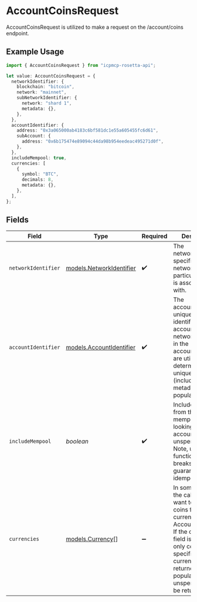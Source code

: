 # AccountCoinsRequest

AccountCoinsRequest is utilized to make a request on the /account/coins endpoint.

## Example Usage

```typescript
import { AccountCoinsRequest } from "icpmcp-rosetta-api";

let value: AccountCoinsRequest = {
  networkIdentifier: {
    blockchain: "bitcoin",
    network: "mainnet",
    subNetworkIdentifier: {
      network: "shard 1",
      metadata: {},
    },
  },
  accountIdentifier: {
    address: "0x3a065000ab4183c6bf581dc1e55a605455fc6d61",
    subAccount: {
      address: "0x6b175474e89094c44da98b954eedeac495271d0f",
    },
  },
  includeMempool: true,
  currencies: [
    {
      symbol: "BTC",
      decimals: 8,
      metadata: {},
    },
  ],
};
```

## Fields

| Field                                                                                                                                                                                                                                                       | Type                                                                                                                                                                                                                                                        | Required                                                                                                                                                                                                                                                    | Description                                                                                                                                                                                                                                                 |
| ----------------------------------------------------------------------------------------------------------------------------------------------------------------------------------------------------------------------------------------------------------- | ----------------------------------------------------------------------------------------------------------------------------------------------------------------------------------------------------------------------------------------------------------- | ----------------------------------------------------------------------------------------------------------------------------------------------------------------------------------------------------------------------------------------------------------- | ----------------------------------------------------------------------------------------------------------------------------------------------------------------------------------------------------------------------------------------------------------- |
| `networkIdentifier`                                                                                                                                                                                                                                         | [models.NetworkIdentifier](../models/networkidentifier.md)                                                                                                                                                                                                  | :heavy_check_mark:                                                                                                                                                                                                                                          | The network_identifier specifies which network a particular object is associated with.                                                                                                                                                                      |
| `accountIdentifier`                                                                                                                                                                                                                                         | [models.AccountIdentifier](../models/accountidentifier.md)                                                                                                                                                                                                  | :heavy_check_mark:                                                                                                                                                                                                                                          | The account_identifier uniquely identifies an account within a network. All fields in the account_identifier are utilized to determine this uniqueness (including the metadata field, if populated).                                                        |
| `includeMempool`                                                                                                                                                                                                                                            | *boolean*                                                                                                                                                                                                                                                   | :heavy_check_mark:                                                                                                                                                                                                                                          | Include state from the mempool when looking up an account's unspent coins. Note, using this functionality breaks any guarantee of idempotency.                                                                                                              |
| `currencies`                                                                                                                                                                                                                                                | [models.Currency](../models/currency.md)[]                                                                                                                                                                                                                  | :heavy_minus_sign:                                                                                                                                                                                                                                          | In some cases, the caller may not want to retrieve coins for all currencies for an AccountIdentifier. If the currencies field is populated, only coins for the specified currencies will be returned. If not populated, all unspent coins will be returned. |